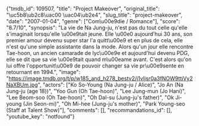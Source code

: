 {"tmdb_id": 109507, "title": "Project Makeover", "original_title": "\uc5b8\ub2c8\uac00 \uac04\ub2e4", "slug_title": "project-makeover", "date": "2007-01-04", "genre": ["Com\u00e9die / Romance"], "score": "8.7/10", "synopsis": "La vie de Na Jung-ju, n'est pas du tout celle qu'elle s'imaginait lorsqu'elle \u00e9tait jeune. Elle \u00e0 aujourd'hui 30 ans, son premier amour devenu super star l'a quitt\u00e9 et en plus de cela, elle n'est qu'une simple assistante dans la mode.  Alors qu'un jour elle rencontre Tae-hoon, un ancien camarade de lyc\u00e9e et aujourd'hui devenu PDG, elle se dit que sa vie \u00e9tait quand m\u00eame avant. C'est alors qu'on lui offre l'opportunit\u00e9 de pouvoir changer sa vie pr\u00e9sente en retournant en 1994.", "image": "https://image.tmdb.org/t/p/w185_and_h278_bestv2/j1vIjsr0a3fNOW9ttiVy2NaXBUm.jpg", "actors": ["Ko So-Young (Na Jung-ju / Alice)", "Jo An (Na Jung-ju (age 18))", "Yoo Gun (Oh Tae-hoon)", "Lee Jung-mun (Jo Hani)", "Lee Beom-soo (Oh Tae-hoon)", "Oh Dal-su (Jung-ju's father)", "Ok Ji-young (Jin Seon-mi)", "Oh Mi-hee (Jung-ju's mother)", "Park Young-seo (Staff at Talent Show)"], "comments": [], "recommandations_id": [], "youtube_key": "notfound"}